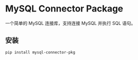 # MySQL Connector Package

一个简单的 MySQL 连接库，支持连接 MySQL 并执行 SQL 语句。

## 安装

```sh
pip install mysql-connector-pkg
```